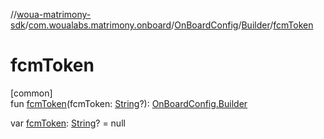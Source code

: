 //[woua-matrimony-sdk](../../../../index.md)/[com.woualabs.matrimony.onboard](../../index.md)/[OnBoardConfig](../index.md)/[Builder](index.md)/[fcmToken](fcm-token.md)

# fcmToken

[common]\
fun [fcmToken](fcm-token.md)(fcmToken: [String](https://kotlinlang.org/api/latest/jvm/stdlib/kotlin/-string/index.html)?): [OnBoardConfig.Builder](index.md)

var [fcmToken](fcm-token.md): [String](https://kotlinlang.org/api/latest/jvm/stdlib/kotlin/-string/index.html)? = null
